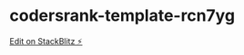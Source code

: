 # codersrank-template-rcn7yg

[Edit on StackBlitz ⚡️](https://stackblitz.com/edit/codersrank-template-rcn7yg)